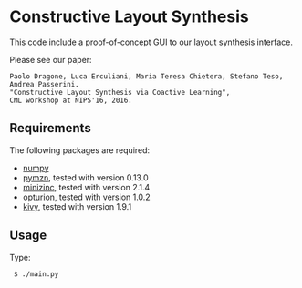 Constructive Layout Synthesis
=============================

This code include a proof-of-concept GUI to our layout synthesis interface.

Please see our paper:

    Paolo Dragone, Luca Erculiani, Maria Teresa Chietera, Stefano Teso, Andrea Passerini.
    "Constructive Layout Synthesis via Coactive Learning",
    CML workshop at NIPS'16, 2016.

## Requirements

The following packages are required:

- [numpy](http://www.numpy.org/)
- [pymzn](https://github.com/paolodragone/pymzn), tested with version 0.13.0
- [minizinc](https://minizinc.org), tested with version 2.1.4
- [opturion](http://www.opturion.com/), tested with version 1.0.2
- [kivy](https://kivy.org), tested with version 1.9.1

## Usage

Type:
```
 $ ./main.py
```

